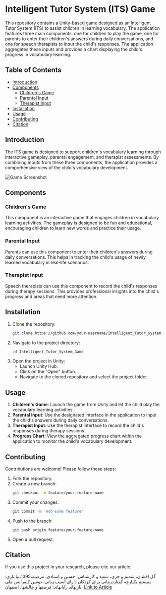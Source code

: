 # Intelligent Tutor System (ITS) Game

This repository contains a Unity-based game designed as an Intelligent Tutor System (ITS) to assist children in learning vocabulary. The application features three main components: one for children to play the game, one for parents to enter their children's answers during daily conversations, and one for speech therapists to input the child's responses. The application aggregates these inputs and provides a chart displaying the child's progress in vocabulary learning.

## Table of Contents
- [Introduction](#introduction)
- [Components](#components)
  - [Children's Game](#childrens-game)
  - [Parental Input](#parental-input)
  - [Therapist Input](#therapist-input)
- [Installation](#installation)
- [Usage](#usage)
- [Contributing](#contributing)
- [Citation](#citation)

## Introduction

The ITS game is designed to support children's vocabulary learning through interactive gameplay, parental engagement, and therapist assessments. By combining inputs from these three components, the application provides a comprehensive view of the child's vocabulary development.

![Game Screenshot](path/to/your/image.png)

## Components

### Children's Game
This component is an interactive game that engages children in vocabulary learning activities. The gameplay is designed to be fun and educational, encouraging children to learn new words and practice their usage.

### Parental Input
Parents can use this component to enter their children's answers during daily conversations. This helps in tracking the child's usage of newly learned vocabulary in real-life scenarios.

### Therapist Input
Speech therapists can use this component to record the child's responses during therapy sessions. This provides professional insights into the child's progress and areas that need more attention.

## Installation

1. Clone the repository:
   ```sh
   git clone https://github.com/your-username/Intelligent_Tutor_System_Game.git
   ```
2. Navigate to the project directory:
   ```sh
   cd Intelligent_Tutor_System_Game
   ```
3. Open the project in Unity:
   - Launch Unity Hub.
   - Click on the "Open" button.
   - Navigate to the cloned repository and select the project folder.

## Usage

1. **Children's Game**: Launch the game from Unity and let the child play the vocabulary learning activities.
2. **Parental Input**: Use the designated interface in the application to input the child's answers during daily conversations.
3. **Therapist Input**: Use the therapist interface to record the child's responses during therapy sessions.
4. **Progress Chart**: View the aggregated progress chart within the application to monitor the child's vocabulary development.

## Contributing

Contributions are welcome! Please follow these steps:

1. Fork the repository.
2. Create a new branch:
   ```sh
   git checkout -b feature/your-feature-name
   ```
3. Commit your changes:
   ```sh
   git commit -m 'Add some feature'
   ```
4. Push to the branch:
   ```sh
   git push origin feature/your-feature-name
   ```
5. Open a pull request.

## Citation

If you use this project in your research, please cite our article:

گل افشان، شمیم و جزی، سعید و کارشناس، حسین و استادی، مرضیه،1395،بیا بازی: سیستم یکپارچه گفتاردرمانی برای کودکان دارای آسیب زبانی، دومین کنفرانس ملی بازیهای رایانهای؛ فرصتها و چالشها، اصفهان، [Link to Article](https://civilica.com/doc/600455)

